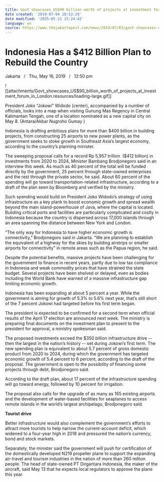 ```yaml
---
title: Govt showcases US$90 billion worth of projects at investment forum in London
date created: '2019-07-04 18:53:28'
date modified: '2025-05-21 15:24:42'
language: en
source: https://www.thejakartapost.com/news/2019/07/03/govt-showcases-us90-billion-worth-of-projects-at-investment-forum-in-london.html
---
```



# Indonesia Has a $412 Billion Plan to Rebuild the Country

Jakarta   /   Thu, May 16, 2019   /   12:50 pm

![[attachments/Govt_showcases_US$90_billion_worth_of_projects_at_investment_forum_in_London.resources/loading-large.gif]]

President Joko “Jokowi” Widodo (center), accompanied by a number of officials, looks into a map when visiting Gunung Mas Regency in Central Kalimantan Tengah, one of a location nominated as a new capital city on May 8. (Antara/Akbar Nugroho Gumay )

Indonesia is drafting ambitious plans for more than $400 billion in building projects, from constructing 25 airports to new power plants, as the government seeks to stoke growth in Southeast Asia’s largest economy, according to the country’s planning minister.

The sweeping proposal calls for a record Rp 5,957 trillion  ($412 billion) in investments from 2020 to 2024, Minister Bambang Brodjonegoro said in an interview this week. As much as 40 percent of the total will be funded directly by the government, 25 percent through state-owned enterprises and the rest through the private sector, he said. About 60 percent of the spending will go toward transportation-related infrastructure, according to a draft of the plan seen by Bloomberg and verified by the ministry.

Such spending would build on President Joko Widodo’s strategy of using infrastructure as a key plank to boost economic growth and spread wealth beyond the main island-powerhouse of Java, where the capital is located. Building critical ports and facilities are particularly complicated and costly in Indonesia because the country is dispersed across 17,000 islands through an area spanning the distance between New York and London.

“The only way for Indonesia to have higher economic growth is connectivity,” Brodjonegoro said in Jakarta. “We are planning to establish the equivalent of a highway for the skies by building airstrips or smaller airports for connectivity” in remote areas such as the Papua region, he said.

Despite the potential benefits, massive projects have been challenging for the government to finance in recent years, partly due to low tax compliance in Indonesia and weak commodity prices that have strained the state budget. Several projects have been shelved or delayed, even as bodies including the World Bank have warned of a massive infrastructure gap limiting economic growth.

Indonesia has been expanding at about 5 percent a year. While the government is aiming for growth of 5.3% to 5.6% next year, that’s still short of the 7 percent Jokowi had targeted before his first term began.

The president is expected to be confirmed for a second term when official results of the April 17 election are announced next week. The ministry is preparing final documents on the investment plan to present to the president for approval, a ministry spokesman said.

The proposed investments exceed the $350 billion infrastructure drive -- then the largest in the nation’s history -- set during Jokowi’s first term. The new spending plan is equivalent to about 5.7 percent of gross domestic product from 2020 to 2024, during which the government has targeted economic growth of 5.4 percent to 6 percent, according to the draft of the proposal. The government is open to the possibility of financing some projects through debt, Brodjonegoro said.

According to the draft plan, about 17 percent of the infrastructure spending will go toward energy, followed by 10 percent for irrigation.

The proposal also calls for the upgrade of as many as 165 existing airports and the development of water-based facilities for seaplanes to access remote islands in the world’s largest archipelago, Brodjonegoro said.

**Tourist drive**

Better infrastructure would also complement the government’s efforts to attract more tourists to help narrow the current-account deficit, which widened to a four-year high in 2018 and pressured the nation’s currency, bond and stock markets.

Separately, the minister said the government will push for certification of the domestically developed N219 propeller plane to support the expanding air-travel and tourism industries in the nation of more than 260 million people. The head of state-owned PT Dirgantara Indonesia, the maker of the aircraft, said May 13 that he expects local regulators to approve the plane this year.
